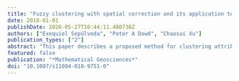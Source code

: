 ```yaml
---
title: "Fuzzy clustering with spatial correction and its application to geometallurgical domaining"
date: 2018-01-01
publishDate: 2020-05-27T10:44:11.480738Z
authors: ["Exequiel Sepúlveda", "Peter A Dowd", "Chaosui Xu"]
publication_types: ["2"]
abstract: "This paper describes a proposed method for clustering attributes on the basis of their spatial variability and the uncertainty of cluster member- ship. The method is applied to geometallurgical domaining in mining ap- plications. The main objective of geometallurgical clustering is to ensure consistent feed to a processing plant by minimising transitions between different types of feed coming from different domains (clusters). For this purpose, clusters should contain not only similar geometallurgical char- acteristics but also be located in as few contiguous and compact spatial locations as possible so as to maximise the homogeneity of ore delivered to the plant. Most existing clustering methods applied to geometallurgy have two problems. Firstly, they are unable to differentiate subsets of attributes at the cluster level and therefore cluster membership can only be assigned on the basis of exactly identical attributes, which may not be the case in practice. Secondly, as they do not take account of the spatial relationships they can produce clusters which may be spatially dispersed and/or overlapped. In the work described in this paper a new clustering method is introduced that integrates three distinct steps to ensure qual- ity clustering. In the first step, fuzzy membership information is used to minimise compactness and maximise separation. In the second step, the best subsets of attributes are defined and applied for domaining purposes. These two steps are iterated to convergence. In the final step a graph- based labelling method, which takes spatial constraints into account, is used to produce the final clusters. Three examples are presented to illus- trate the application of the proposed method. These examples demon- strate that the proposed method can reveal useful relationships among geometallurgical attributes within a clear and compact spatial structure. The resulting clusters can be used directly in mine planning to optimise the ore feed to be delivered to the processing plant."
featured: false
publication: "*Mathematical Geosciences*"
doi: "10.1007/s11004-018-9751-0"
---
```



